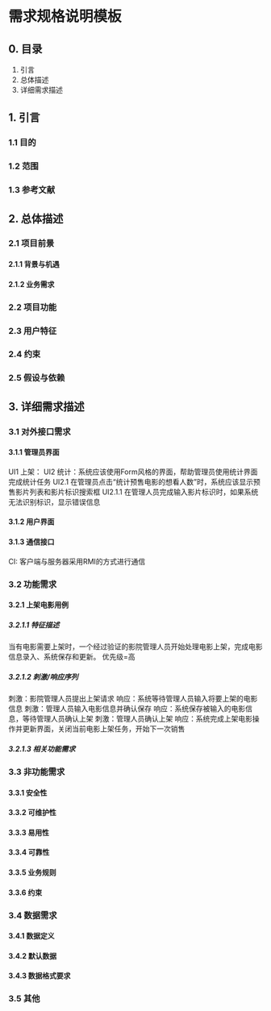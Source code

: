 # 需求规格说明模板

## 0. 目录

1.  引言
2.  总体描述
3.  详细需求描述

## 1. 引言

### 1.1 目的

### 1.2 范围

### 1.3 参考文献

## 2. 总体描述

### 2.1 项目前景

#### 2.1.1 背景与机遇

#### 2.1.2 业务需求

### 2.2 项目功能

### 2.3 用户特征

### 2.4 约束

### 2.5 假设与依赖

## 3. 详细需求描述

### 3.1 对外接口需求

#### 3.1.1 管理员界面

UI1 上架：
UI2 统计：系统应该使用Form风格的界面，帮助管理员使用统计界面完成统计任务
	UI2.1 在管理员点击“统计预售电影的想看人数”时，系统应该显示预售影片列表和影片标识搜索框
		UI2.1.1 在管理人员完成输入影片标识时，如果系统无法识别标识，显示错误信息

#### 3.1.2 用户界面

#### 3.1.3 通信接口

CI: 客户端与服务器采用RMI的方式进行通信

### 3.2 功能需求

#### 3.2.1  上架电影用例

##### 3.2.1.1 特征描述

当有电影需要上架时，一个经过验证的影院管理人员开始处理电影上架，完成电影信息录入、系统保存和更新。
优先级=高

##### 3.2.1.2 刺激/响应序列

刺激：影院管理人员提出上架请求
响应：系统等待管理人员输入将要上架的电影信息
刺激：管理人员输入电影信息并确认保存
响应：系统保存被输入的电影信息，等待管理人员确认上架
刺激：管理人员确认上架
响应：系统完成上架电影操作并更新界面，关闭当前电影上架任务，开始下一次销售

##### 3.2.1.3 相关功能需求

### 3.3 非功能需求

#### 3.3.1  安全性

#### 3.3.2  可维护性

#### 3.3.3  易用性

#### 3.3.4  可靠性

#### 3.3.5  业务规则

#### 3.3.6  约束

### 3.4  数据需求

#### 3.4.1  数据定义

#### 3.4.2  默认数据

#### 3.4.3  数据格式要求

### 3.5  其他
